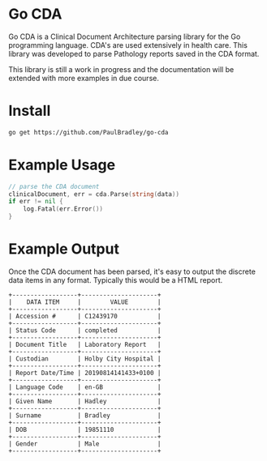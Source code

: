 # Go CDA

Go CDA is a Clinical Document Architecture parsing library for the Go programming language. CDA's are used extensively in health care. This library was developed to parse Pathology reports saved in the CDA format.

This library is still a work in progress and the documentation will be extended with more examples in due course.

# Install

``` bash
go get https://github.com/PaulBradley/go-cda
```

# Example Usage

``` go
// parse the CDA document
clinicalDocument, err = cda.Parse(string(data))
if err != nil {
    log.Fatal(err.Error())
}
```

# Example Output

Once the CDA document has been parsed, it's easy to output the discrete data items in any format. Typically this would be a HTML report.

```
+------------------+---------------------+
|    DATA ITEM     |        VALUE        |
+------------------+---------------------+
| Accession #      | C12439170           |
+------------------+---------------------+
| Status Code      | completed           |
+------------------+---------------------+
| Document Title   | Laboratory Report   |
+------------------+---------------------+
| Custodian        | Holby City Hospital |
+------------------+---------------------+
| Report Date/Time | 20190814141433+0100 |
+------------------+---------------------+
| Language Code    | en-GB               |
+------------------+---------------------+
| Given Name       | Hadley              |
+------------------+---------------------+
| Surname          | Bradley             |
+------------------+---------------------+
| DOB              | 19851110            |
+------------------+---------------------+
| Gender           | Male                |
+------------------+---------------------+
```